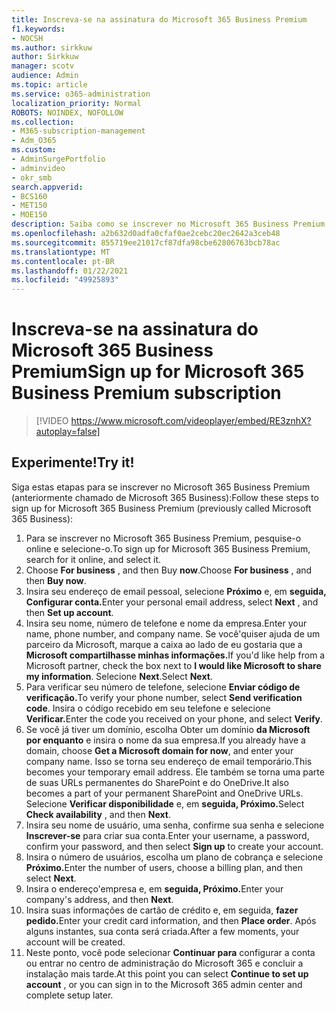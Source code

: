 ```yaml
---
title: Inscreva-se na assinatura do Microsoft 365 Business Premium
f1.keywords:
- NOCSH
ms.author: sirkkuw
author: Sirkkuw
manager: scotv
audience: Admin
ms.topic: article
ms.service: o365-administration
localization_priority: Normal
ROBOTS: NOINDEX, NOFOLLOW
ms.collection:
- M365-subscription-management
- Adm_O365
ms.custom:
- AdminSurgePortfolio
- adminvideo
- okr_smb
search.appverid:
- BCS160
- MET150
- MOE150
description: Saiba como se inscrever no Microsoft 365 Business Premium.
ms.openlocfilehash: a2b632d0adfa0cfaf0ae2cebc20ec2642a3ceb48
ms.sourcegitcommit: 855719ee21017cf87dfa98cbe62806763bcb78ac
ms.translationtype: MT
ms.contentlocale: pt-BR
ms.lasthandoff: 01/22/2021
ms.locfileid: "49925893"
---
```

# <a name="sign-up-for-microsoft-365-business-premium-subscription"></a><span data-ttu-id="541b2-103">Inscreva-se na assinatura do Microsoft 365 Business Premium</span><span class="sxs-lookup"><span data-stu-id="541b2-103">Sign up for Microsoft 365 Business Premium subscription</span></span>

> [!VIDEO https://www.microsoft.com/videoplayer/embed/RE3znhX?autoplay=false]

## <a name="try-it"></a><span data-ttu-id="541b2-104">Experimente!</span><span class="sxs-lookup"><span data-stu-id="541b2-104">Try it!</span></span>

<span data-ttu-id="541b2-105">Siga estas etapas para se inscrever no Microsoft 365 Business Premium (anteriormente chamado de Microsoft 365 Business):</span><span class="sxs-lookup"><span data-stu-id="541b2-105">Follow these steps to sign up for Microsoft 365 Business Premium (previously called Microsoft 365 Business):</span></span>

1. <span data-ttu-id="541b2-106">Para se inscrever no Microsoft 365 Business Premium, pesquise-o online e selecione-o.</span><span class="sxs-lookup"><span data-stu-id="541b2-106">To sign up for Microsoft 365 Business Premium, search for it online, and select it.</span></span>
2. <span data-ttu-id="541b2-107">Choose  **For business** , and then Buy  **now**.</span><span class="sxs-lookup"><span data-stu-id="541b2-107">Choose  **For business** , and then  **Buy now**.</span></span>
3. <span data-ttu-id="541b2-108">Insira seu endereço de email pessoal, selecione **Próximo** e, em **seguida, Configurar conta.**</span><span class="sxs-lookup"><span data-stu-id="541b2-108">Enter your personal email address, select  **Next** , and then  **Set up account**.</span></span>
4. <span data-ttu-id="541b2-109">Insira seu nome, número de telefone e nome da empresa.</span><span class="sxs-lookup"><span data-stu-id="541b2-109">Enter your name, phone number, and company name.</span></span> <span data-ttu-id="541b2-110">Se você&#39;quiser ajuda de um parceiro da Microsoft, marque a caixa ao lado de eu gostaria que a **Microsoft compartilhasse minhas informações.**</span><span class="sxs-lookup"><span data-stu-id="541b2-110">If you&#39;d like help from a Microsoft partner, check the box next to  **I would like Microsoft to share my information**.</span></span> <span data-ttu-id="541b2-111">Selecione  **Next**.</span><span class="sxs-lookup"><span data-stu-id="541b2-111">Select  **Next**.</span></span>
5. <span data-ttu-id="541b2-112">Para verificar seu número de telefone, selecione **Enviar código de verificação.**</span><span class="sxs-lookup"><span data-stu-id="541b2-112">To verify your phone number, select  **Send verification code**.</span></span> <span data-ttu-id="541b2-113">Insira o código recebido em seu telefone e selecione **Verificar.**</span><span class="sxs-lookup"><span data-stu-id="541b2-113">Enter the code you received on your phone, and select  **Verify**.</span></span>
6. <span data-ttu-id="541b2-114">Se você já tiver um domínio, escolha Obter um domínio  **da Microsoft por enquanto** e insira o nome da sua empresa.</span><span class="sxs-lookup"><span data-stu-id="541b2-114">If you already have a domain, choose  **Get a Microsoft domain for now**, and enter your company name.</span></span> <span data-ttu-id="541b2-115">Isso se torna seu endereço de email temporário.</span><span class="sxs-lookup"><span data-stu-id="541b2-115">This becomes your temporary email address.</span></span> <span data-ttu-id="541b2-116">Ele também se torna uma parte de suas URLs permanentes do SharePoint e do OneDrive.</span><span class="sxs-lookup"><span data-stu-id="541b2-116">It also becomes a part of your permanent SharePoint and OneDrive URLs.</span></span> <span data-ttu-id="541b2-117">Selecione **Verificar disponibilidade** e, em **seguida, Próximo.**</span><span class="sxs-lookup"><span data-stu-id="541b2-117">Select  **Check availability** , and then  **Next**.</span></span>
7. <span data-ttu-id="541b2-118">Insira seu nome de usuário, uma senha, confirme sua senha e selecione  **Inscrever-se**  para criar sua conta.</span><span class="sxs-lookup"><span data-stu-id="541b2-118">Enter your username, a password, confirm your password, and then select  **Sign up**  to create your account.</span></span>
8. <span data-ttu-id="541b2-119">Insira o número de usuários, escolha um plano de cobrança e selecione **Próximo.**</span><span class="sxs-lookup"><span data-stu-id="541b2-119">Enter the number of users, choose a billing plan, and then select  **Next**.</span></span>
9.  <span data-ttu-id="541b2-120">Insira o endereço&#39;empresa e, em **seguida, Próximo.**</span><span class="sxs-lookup"><span data-stu-id="541b2-120">Enter your company&#39;s address, and then  **Next**.</span></span>
10. <span data-ttu-id="541b2-121">Insira suas informações de cartão de crédito e, em seguida, **fazer pedido.**</span><span class="sxs-lookup"><span data-stu-id="541b2-121">Enter your credit card information, and then  **Place order**.</span></span> <span data-ttu-id="541b2-122">Após alguns instantes, sua conta será criada.</span><span class="sxs-lookup"><span data-stu-id="541b2-122">After a few moments, your account will be created.</span></span>
11. <span data-ttu-id="541b2-123">Neste ponto, você pode selecionar  **Continuar para** configurar a conta ou entrar no centro de administração do Microsoft 365 e concluir a instalação mais tarde.</span><span class="sxs-lookup"><span data-stu-id="541b2-123">At this point you can select  **Continue to set up account** , or you can sign in to the Microsoft 365 admin center and complete setup later.</span></span>